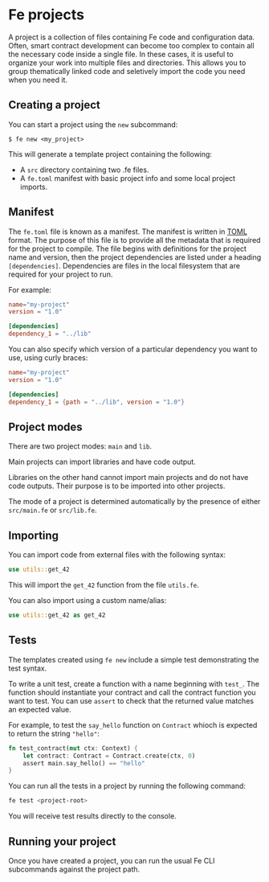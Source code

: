 # Fe projects

A project is a collection of files containing Fe code and configuration data. Often, smart contract development can become too complex to contain all the necessary code inside a single file. In these cases, it is useful to organize your work into multiple files and directories. This allows you to group thematically linked code and seletively import the code you need when you need it.

## Creating a project

You can start a project using the `new` subcommand:

`$ fe new <my_project>`

This will generate a template project containing the following:

- A `src` directory containing two .fe files.
- A `fe.toml` manifest with basic project info and some local project imports.

## Manifest

The `fe.toml` file is known as a manifest. The manifest is written in [TOML](https://toml.io/) format. The purpose of this file is to provide all the metadata that is required for the project to compile. The file begins with definitions for the project name and version, then the project dependencies are listed under a heading `[dependencies]`. Dependencies are files in the local filesystem that are required for your project to run.

For example:

```toml
name="my-project"
version = "1.0"

[dependencies]
dependency_1 = "../lib"
```

You can also specify which version of a particular dependency you want to use, using curly braces:

```toml
name="my-project"
version = "1.0"

[dependencies]
dependency_1 = {path = "../lib", version = "1.0"}
```

## Project modes

There are two project modes: `main` and `lib`. 

Main projects can import libraries and have code output. 

Libraries on the other hand cannot import main projects and do not have code outputs. Their purpose is to be imported into other projects.

The mode of a project is determined automatically by the presence of either `src/main.fe` or  `src/lib.fe`.

## Importing

You can import code from external files with the following syntax:

```rust
use utils::get_42
```

This will import the `get_42` function from the file `utils.fe`.

You can also import using a custom name/alias:

```rust
use utils::get_42 as get_42
```

## Tests

The templates created using `fe new` include a simple test demonstrating the test syntax.

To write a unit test, create a function with a name beginning with `test_`. The function should instantiate your contract and call the contract function you want to test. You can use `assert` to check that the returned value matches an expected value.

For example, to test the `say_hello` function on `Contract` whioch is expected to return the string `"hello"`:

```rust
fn test_contract(mut ctx: Context) {
    let contract: Contract = Contract.create(ctx, 0)
    assert main.say_hello() == "hello"
}
```

You can run all the tests in a project by running the following command:

```sh
fe test <project-root>
```

You will receive test results directly to the console.

## Running your project


Once you have created a project, you can run the usual Fe CLI subcommands against the project path.
